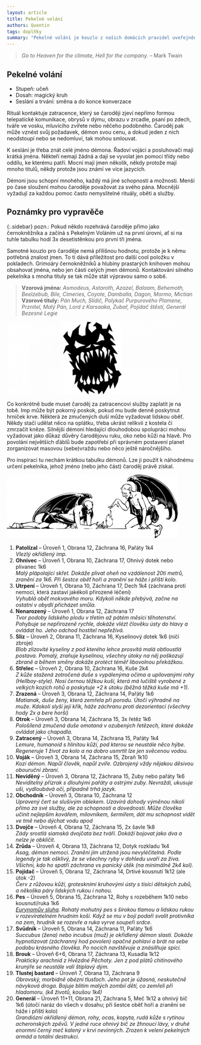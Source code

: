 ```yaml
---
layout: article
title: Pekelné volání
authors: Quentin
tags: doplňky
summary: "Pekelné volání je kouzlo z našich domácích pravidel uveřejněných na blogu: 2k6goblinu.blogspot.cz"
---
```


> _Go to Heaven for the climate, Hell for the company._ – Mark Twain

## Pekelné volání

- Stupeň: učeň
- Dosah: magický kruh
- Seslání a trvání: směna a do konce konverzace

Rituál kontaktuje zatracence, který se čaroději zjeví nepřímo formou telepatické komunikace, obrysů v dýmu, obrazu v zrcadle, psaní po zdech, tváře ve vosku, mluvícího zvířete nebo něčeho podobného. Čaroděj pak může vznést svůj požadavek, démon svou cenu, a dokud jeden z nich neodstoupí nebo se nedomluví, tak mohou smlouvat.

K seslání je třeba znát celé jméno démona. Řadoví vojáci a posluhovači mají krátká jména. Někteří nemají žádná a dají se vyvolat jen pomocí třídy nebo oddílu, ke kterému patří. Mocní mají jmen několik, někdy protože mají mnoho titulů, někdy protože jsou známí ve více jazycích.

Démoni jsou schopní mnohého, každý má jiné schopnosti a možnosti. Menší po čase sloužení mohou čaroděje považovat za svého pána. Mocnější vyžadují za každou pomoc často nemyslitelné rituály, oběti a služby.

## Poznámky pro vypravěče

{:.sidebar}
pozn.: Pokud někdo rozehrává čaroděje přímo jako černokněžníka a začíná s Pekelným Voláním už na první úrovni, ať si na tuhle tabulku hodí 3x desetistěnkou pro první tři jména.

Samotné kouzlo pro čaroděje nemá přílišnou hodnotu, protože je k němu potřebná znalost jmen. To ti dává příležitost pro další cool položku v pokladech. Grimoáry černokněžníků a hlubiny prastarých knihoven mohou obsahovat jména, nebo jen části celých jmen démonů. Kontaktování silného pekelníka s mnoha tituly se tak může stát výpravou samo o sobě.

> __Vzorová jména:__ _Asmodeus, Astaroth, Azazel, Balaam, Behemoth, Beelzebub, Bile, Cimeries, Coyote, Damballa, Dagon, Mormo, Mictian_<br>
> __Vzorové tituly:__ _Pán Much, Slídič, Polykač Purpurového Plamene, Prznitel, Malý Pán, Lord z Karsaaka, Zubař, Pojídač štěstí, Generál Bezesné Legie_

![](demon-06-fmt.jpg)

Co konkrétně bude muset čaroděj za zatracencovi služby zaplatit je na tobě. Imp může být pokorný poskok, pokud mu bude denně poskytnut hrníček krve. Některá ze zmučených duší může vyžadovat lidskou oběť. Někdy stačí udělat něco na oplátku, třeba ukrást relikvii z kostela či zmrzačit kněze. Silnější démoni hledající dlouhodobou spolupráci mohou vyžadovat jako důkaz důvěry čarodějovu ruku, oko nebo kůži na hlavě. Pro povolání největších ďáblů bude zapotřebí při správném postavení planet zorganizovat masovou (sebe)vraždu nebo něco ještě náročnějšího.

Pro inspiraci tu nechám krátkou tabulku démonů. Lze ji použít k náhodnému určení pekelníka, jehož jméno (nebo jeho část) čaroděj právě získal.

![](two-devils-fmt.jpg)

1. __Patolízal__ – Úroveň 1, Obrana 12, Záchrana 16, Pařáty 1k4<br>
_Vlezlý okřídlený imp._
1. __Ohnivec__ – Úroveň 1, Obrana 10, Záchrana 17, Ohnivý dotek nebo plivanec 1k6<br>
_Malý plápolající skřet. Dokáže plivat oheň na vzdálenost 20ti metrů, zranění za 1k6. Při šestce oběť hoří a zranění se háže i příští kolo._
1. __Utrpení__ – Úroveň 1, Obrana 10, Záchrana 17, Dech 1k4 (záchrana proti nemoci, která zastaví jakékoli přirozené léčení)<br>
_Vyhublá oběť mokvavého moru. Kdykoli někde přebývá, začne na ostatní v obydlí přicházet smůla._
1. __Nenarozený__ – Úroveň 1, Obrana 12, Záchrana 17<br>
_Tvor podoby lidského plodu v třetím až pátém měsíci těhotenství. Pohybuje se nepřirozeně rychle, dokáže vlézt člověku ústy do hlavy a ovládat ho. Jeho odchod hostitel nepřežívá._
1. __Sliz__ – Úroveň 2, Obrana 11, Záchrana 16, Kyselinový dotek 1k6 (ničí zbroje)<br>
_Blob zlizovité kyseliny z pod kterého lehce prosvítá malá obtloustlá postava. Pomalý, zraňuje kyselinou, všechny útoky na něj poškozují zbraně a během směny dokáže protéct téměř libovolnou překážkou._
1. __Střelec__ – Úroveň 2, Obrana 10, Záchrana 16, Kuše 2k4<br>
_Z kůže stažená zotročená duše s vypálenýma očima a upilovanými rohy (Hellboy-style). Nosí černou těžkou kuši, která má lučiště vyrobené z velkých kozích rohů a poskytuje +2 k útoku (běžná těžká kuše má +1)._
1. __Zrazená__ – Úroveň 3, Obrana 12, Záchrana 14, Pařáty 1k6<br>
_Matianak, duše ženy, která zemřela při porodu. Útočí výhradně na muže. Kdokoli slyší její křik, háže záchranu proti dezorientaci (všechny hody 2x a bere horší)_
1. __Otrok__ – Úroveň 3, Obrana 14, Záchrana 15, 3x řetěz 1k6<br>
_Pološílená zmučená duše omotaná v ozubených řetězech, které dokáže ovládat jako chapadla._
1. __Zatracený__ – Úroveň 3, Obrana 14, Záchrana 15, Pařáty 1k4<br>
_Lemure, humanoid s hlinitou kůží, pod kterou se neustále něco hýbe. Regeneruje 1 život za kolo a na dobro usmrtit lze jen svěcenou vodou._
1. __Voják__ – Úroveň 3, Obrana 14, Záchrana 15, Zbraň 1k10<br>
_Kozí démon. Napůl člověk, napůl zvíře. Ozbrojený vždy nějakou děsivou obouruční zbraní._
1. __Neviděný__ – Úroveň 3, Obrana 12, Záchrana 15, Zuby nebo pařáty 1k6<br>
_Neviditelný přízrak s dlouhými pařáty a ostrými zuby. Nevraždí, ukusuje uši, vydloubává oči, případně trhá jazyk._
1. __Obchodník__ – Úroveň 3, Obrana 10, Záchrana 12<br>
_Upravený čert se slušivým oblekem. Uzavírá dohody výměnou nikoli přímo za své služby, ale za schopnosti a dovednosti. Může člověka učinit nejlepším kovářem, milovníkem, šermířem, dát mu schopnost vidět ve tmě nebo dýchat vodu apod_
1. __Dvojče__ – Úroveň 4, Obrana 12, Záchrana 15, 2x šavle 1k8<br>
_Zády srostlá siamská dvojčata bez tváří. Dokáží bojovat jako dva a nelze je obklíčit._
1. __Zrůda__ – Úroveň 4, Obrana 13, Záchrana 12, Dotyk rozkladu 1k4<br>
_Asag, démon nemoci. Zranění jím utržená jsou nevyléčitelná. Podle legendy je tak ošklivý, že se všechny ryby v dohledu uvaří za živa. Všichni, kdo ho spatří záchrana vs panický útěk (na minimálně 2k4 kol)._
1. __Pojídač__ – Úroveň 5, Obrana 12, Záchrana 14, Drtivé kousnutí 1k12 (ale útok -2)<br>
_Červ z růžovou kůží, groteskními kruhovými ústy s tisíci dětských zubů, a několika páry lidských rukou i nohou._
1. __Pes__ – Úroveň 5, Obrana 15, Záchrana 12, Rohy s rozeběhem 1k10 nebo kousnutí/ruka 1k6<br>
_[Eurynomův sluha](http://2k6goblinu.blogspot.cz/2013/07/eurynomova-sklizen.html). Rohatý mohutný pes s širokou tlamou a lidskou rukou v rozevíratelném hrudním koši. Když se mu v boji podaří svalit protivníka na zem, hrudník se rozevře a ruka vyrve soupeři srdce._
1. __Svůdník__ – Úroveň 5, Obrana 14, Záchrana 11, Pařáty 1k6<br>
_Succubus (žena) nebo incubus (muž) je okřídlený démon slasti. Dokáže hypnotizovat (záchranný hod povolen) opačné pohlaví a brát na sebe podobu krásného člověka. Po nocích navštěvuje a znásilňuje spící._
1. __Brouk__ – Úroveň 6+6, Obrana 17, Záchrana 13, Kusadla 1k12<br>
_Prakticky arachnid z Hvězdné Pěchoty. Jen z pod plátů chitinového krunýře se neustále valí štiplavý dým._
1. __Tlustej bastard__ – Úroveň 7, Obrana 13, Záchrana 9<br>
_Obrovský, morbidně obézní tlusťoch. Jeho pot je úžasná, neskutečně návyková droga. Bojuje blitím malých zombií dětí, co zemřeli při hladomoru. (k4 životů, koušou 1k4)_
1. __Generál__ – Úroveň 11+11, Obrana 21, Záchrana 5, Meč 1k12 a ohnivý bič 1k6 (útočí naráz do všech v dosahu; při šestce oběť hoří a zranění se háže i příští kolo)<br>
_Grandiózní okřídlený démon, rohy, ocas, kopyta, rudá kůže s rytinou acheronských zpěvů. V jedné ruce ohnivý bič ze žhnoucí lávy, v druhé enormní černý meč kalený v krvi nevinných. Zrozen k velení pekelných armád a totální destrukci._
